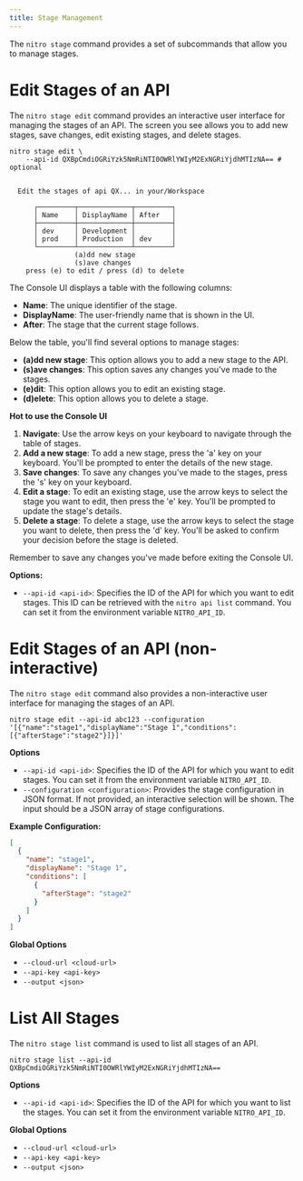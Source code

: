 ```yaml
---
title: Stage Management
---
```


The `nitro stage` command provides a set of subcommands that allow you to manage stages.

# Edit Stages of an API

The `nitro stage edit` command provides an interactive user interface for managing the stages of an API. The screen you see allows you to add new stages, save changes, edit existing stages, and delete stages.

```shell
nitro stage edit \
    --api-id QXBpCmdiOGRiYzk5NmRiNTI0OWRlYWIyM2ExNGRiYjdhMTIzNA== # optional
```

```shell

  Edit the stages of api QX... in your/Workspace

      ┌─────────┬─────────────┬─────────┐
      │ Name    │ DisplayName │ After   │
      ├─────────┼─────────────┼─────────┤
      │ dev     │ Development │         │
      │ prod    │ Production  │ dev     │
      └─────────┴─────────────┴─────────┘
                (a)dd new stage
                (s)ave changes
    press (e) to edit / press (d) to delete
```

The Console UI displays a table with the following columns:

- **Name**: The unique identifier of the stage.
- **DisplayName**: The user-friendly name that is shown in the UI.
- **After**: The stage that the current stage follows.

Below the table, you'll find several options to manage stages:

- **(a)dd new stage**: This option allows you to add a new stage to the API.
- **(s)ave changes**: This option saves any changes you've made to the stages.
- **(e)dit**: This option allows you to edit an existing stage.
- **(d)elete**: This option allows you to delete a stage.

**Hot to use the Console UI**

1. **Navigate**: Use the arrow keys on your keyboard to navigate through the table of stages.
2. **Add a new stage**: To add a new stage, press the 'a' key on your keyboard. You'll be prompted to enter the details of the new stage.
3. **Save changes**: To save any changes you've made to the stages, press the 's' key on your keyboard.
4. **Edit a stage**: To edit an existing stage, use the arrow keys to select the stage you want to edit, then press the 'e' key. You'll be prompted to update the stage's details.
5. **Delete a stage**: To delete a stage, use the arrow keys to select the stage you want to delete, then press the 'd' key. You'll be asked to confirm your decision before the stage is deleted.

Remember to save any changes you've made before exiting the Console UI.

**Options:**

- `--api-id <api-id>`: Specifies the ID of the API for which you want to edit stages. This ID can be retrieved with the `nitro api list` command. You can set it from the environment variable `NITRO_API_ID`.


# Edit Stages of an API (non-interactive)

The `nitro stage edit` command also provides a non-interactive user interface for managing the stages of an API.

```shell
nitro stage edit --api-id abc123 --configuration '[{"name":"stage1","displayName":"Stage 1","conditions":[{"afterStage":"stage2"}]}]'
```

**Options**

- `--api-id <api-id>`: Specifies the ID of the API for which you want to edit stages. You can set it from the environment variable `NITRO_API_ID`.
- `--configuration <configuration>`: Provides the stage configuration in JSON format. If not provided, an interactive selection will be shown. The input should be a JSON array of stage configurations.

**Example Configuration:**

```json
[
  {
    "name": "stage1",
    "displayName": "Stage 1",
    "conditions": [
      {
        "afterStage": "stage2"
      }
    ]
  }
]
```

**Global Options**

- `--cloud-url <cloud-url>`
- `--api-key <api-key>`
- `--output <json>`

# List All Stages

The `nitro stage list` command is used to list all stages of an API.

```shell
nitro stage list --api-id QXBpCmdiOGRiYzk5NmRiNTI0OWRlYWIyM2ExNGRiYjdhMTIzNA==
```

**Options**

- `--api-id <api-id>`: Specifies the ID of the API for which you want to list the stages. You can set it from the environment variable `NITRO_API_ID`.

**Global Options**

- `--cloud-url <cloud-url>`
- `--api-key <api-key>`
- `--output <json>`

<!-- spell-checker:ignore Cmdi, elete, Yjdh -->
